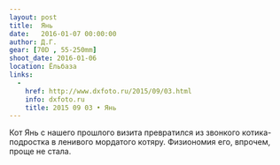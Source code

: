 ```yaml
---
layout: post
title:  Янь
date:   2016-01-07 00:00:00
author: Д.Г.
gear: [70D , 55-250mm]
shoot_date: 2016-01-06
location: Ёльбаза
links:
  -
    href: http://www.dxfoto.ru/2015/09/03.html
    info: dxfoto.ru
    title: 2015 09 03 • Янь
---
```


Кот Янь с нашего прошлого визита превратился из звонкого котика-подростка в 
ленивого мордатого котяру. Физиономия его, впрочем, проще не стала.
